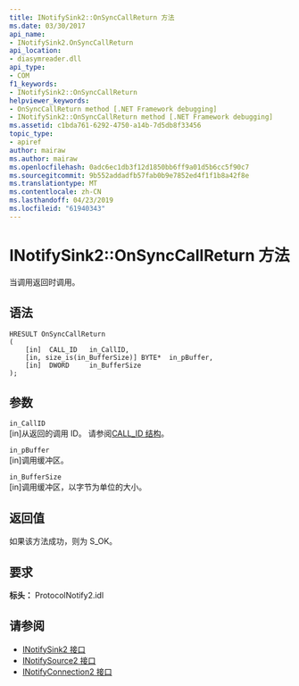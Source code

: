 ```yaml
---
title: INotifySink2::OnSyncCallReturn 方法
ms.date: 03/30/2017
api_name:
- INotifySink2.OnSyncCallReturn
api_location:
- diasymreader.dll
api_type:
- COM
f1_keywords:
- INotifySink2::OnSyncCallReturn
helpviewer_keywords:
- OnSyncCallReturn method [.NET Framework debugging]
- INotifySink2::OnSyncCallReturn method [.NET Framework debugging]
ms.assetid: c1bda761-6292-4750-a14b-7d5db8f33456
topic_type:
- apiref
author: mairaw
ms.author: mairaw
ms.openlocfilehash: 0adc6ec1db3f12d1850bb6ff9a01d5b6cc5f90c7
ms.sourcegitcommit: 9b552addadfb57fab0b9e7852ed4f1f1b8a42f8e
ms.translationtype: MT
ms.contentlocale: zh-CN
ms.lasthandoff: 04/23/2019
ms.locfileid: "61940343"
---
```

# <a name="inotifysink2onsynccallreturn-method"></a>INotifySink2::OnSyncCallReturn 方法
当调用返回时调用。  
  
## <a name="syntax"></a>语法  
  
```  
HRESULT OnSyncCallReturn  
(  
    [in]  CALL_ID   in_CallID,  
    [in, size_is(in_BufferSize)] BYTE*  in_pBuffer,  
    [in]  DWORD     in_BufferSize  
);  
```  
  
## <a name="parameters"></a>参数  
 `in_CallID`  
 [in]从返回的调用 ID。 请参阅[CALL_ID 结构](../../../../docs/framework/unmanaged-api/diagnostics/call-id-structure.md)。  
  
 `in_pBuffer`  
 [in]调用缓冲区。  
  
 `in_BufferSize`  
 [in]调用缓冲区，以字节为单位的大小。  
  
## <a name="return-value"></a>返回值  
 如果该方法成功，则为 S_OK。  
  
## <a name="requirements"></a>要求  
 **标头：** ProtocolNotify2.idl  
  
## <a name="see-also"></a>请参阅

- [INotifySink2 接口](../../../../docs/framework/unmanaged-api/diagnostics/inotifysink2-interface.md)
- [INotifySource2 接口](../../../../docs/framework/unmanaged-api/diagnostics/inotifysource2-interface.md)
- [INotifyConnection2 接口](../../../../docs/framework/unmanaged-api/diagnostics/inotifyconnection2-interface.md)
